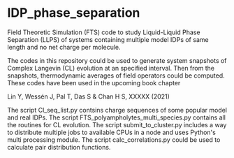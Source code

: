 # IDP_phase_separation
Field Theoretic Simulation (FTS) code to study Liquid-Liquid Phase Separation (LLPS) of systems 
containing multiple model IDPs of same length and no net charge per molecule.

The codes in this repository could be used to generate system snapshots of Complex Langevin (CL) 
evolution at an specified interval. Then from the snapshots, thermodynamic averages of field 
operators could be computed. These codes have been used in the upcoming book chapter

   Lin Y, Wessén J, Pal T, Das S & Chan H S, XXXXX (2021)

The script Cl_seq_list.py contsins charge sequences of some popular model and real IDPs.
The script FTS_polyampholytes_multi_species.py contains all the routines for CL evolution.
The script submit_to_cluster.py includes a way to distribute multiple jobs to available 
CPUs in a node and uses Python's multi processing module.
The script calc_correlations.py could be used to calculate pair distribution functions.
